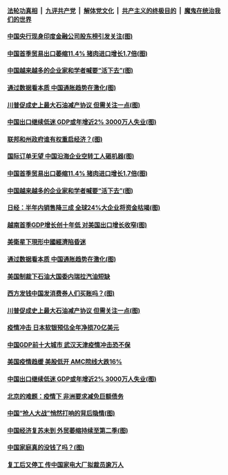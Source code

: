 

####  [法轮功真相](../../../../basic/blob/master/README.md?t=04150830) &nbsp;|&nbsp; [九评共产党](../../../../9ping.md/blob/master/README.md?t=04150830) &nbsp;|&nbsp; [解体党文化](../../../../jtdwh.md/blob/master/README.md?t=04150830)  &nbsp;|&nbsp; [共产主义的终极目的](../../../../gczydzjmd.md/blob/master/README.md?t=04150830) &nbsp;|&nbsp; [魔鬼在统治我们的世界](../../../../mgztzwmdsj.md/blob/master/README.md?t=04150830) 

#### [中国央行现身印度金融公司股东榜引发关注(图)](../pages/p5/929832.md?t=04150830) 

#### [中国首季贸易出口萎缩11.4% 猪肉进口增长1.7倍(图)](../pages/p5/929795.md?t=04150830) 

#### [中国越来越多的企业家和学者喊要“活下去”(图)](../pages/p5/929777.md?t=04150830) 

#### [通过数据看本质 中国通胀趋势在激化(图)](../pages/p5/929703.md?t=04150830) 

#### [川普促成史上最大石油减产协议 但需关注一点(图)](../pages/p5/929693.md?t=04150830) 

#### [中国出口继续低迷 GDP或年增近2% 3000万人失业(图)](../pages/p5/929657.md?t=04150830) 

#### [联邦和州政府谁有权重启经济？(图)](../pages/p5/929851.md?t=04150830) 

#### [国际订单无望 中国沿海企业空转工人砸机器(图)](../pages/p5/929805.md?t=04150830) 

#### [中国首季贸易出口萎缩11.4% 猪肉进口增长1.7倍(图)](../pages/p5/929795.md?t=04150830) 

#### [中国越来越多的企业家和学者喊要“活下去”(图)](../pages/p5/929777.md?t=04150830) 

#### [日经：半年内销售降三成 全球24%大企业将资金枯竭(图)](../pages/p5/929768.md?t=04150830) 

#### [越南首季GDP增长创十年低 对美国出口增长收窄(图)](../pages/p5/929766.md?t=04150830) 

#### [美衛星下現形中國經濟陷昏迷](../pages/p5/929724.md?t=04150830) 

#### [通过数据看本质 中国通胀趋势在激化(图)](../pages/p5/929703.md?t=04150830) 

#### [美国制裁下石油大国委内瑞拉汽油短缺](../pages/p5/929718.md?t=04150830) 

#### [西方发钱中国发消费券人们买账吗？(图)](../pages/p5/929711.md?t=04150830) 

#### [川普促成史上最大石油减产协议 但需关注一点(图)](../pages/p5/929693.md?t=04150830) 

#### [疫情冲击 日本软银预估全年净损70亿美元](../pages/p5/929678.md?t=04150830) 

#### [中国GDP前十大城市 武汉天津疫情冲击恐不保](../pages/p5/929665.md?t=04150830) 

#### [美国疫情趋缓 美股低开 AMC院线大跌16%](../pages/p5/929664.md?t=04150830) 

#### [中国出口继续低迷 GDP或年增近2% 3000万人失业(图)](../pages/p5/929657.md?t=04150830) 

#### [北京的难题：疫情下 非洲要求减免巨额债务](../pages/p5/929656.md?t=04150830) 

#### [中国“抢人大战”悄然打响的背后隐情(图)](../pages/p5/929654.md?t=04150830) 

#### [中国经济复苏未到 外贸萎缩持续至第二季(图)](../pages/p5/929637.md?t=04150830) 

#### [中国家庭真的没钱了吗？(图)](../pages/p5/929594.md?t=04150830) 

#### [复工后又停工 传中国家电大厂拟裁员逾万人](../pages/p5/929649.md?t=04150830) 

